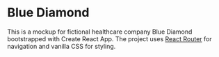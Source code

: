 # Blue Diamond

This is a mockup for fictional healthcare company Blue Diamond bootstrapped with Create React App.  The project uses [React Router](reactrouter.com) for navigation and vanilla CSS for styling.


